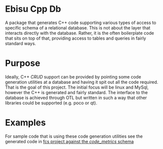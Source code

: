 # Ebisu Cpp Db

A package that generates C++ code supporting various types of access to specific schema of a relational database. This is not about the layer that interacts directly with the database. Rather, it is the often boilerplate code that sits on top of that, providing access to tables and queries in fairly standard ways.

# Purpose

Ideally, C++ *CRUD* support can be provided by pointing some code generation utilities at a database and having it spit out all the code required. That is the goal of this project. The initial focus will be linux and MySql, however the C++ is generated and fairly standard. The interface to the database is achieved through OTL but written in such a way that other libraries could be supported (e.g. poco or qt).

# Examples

For sample code that is using these code generation utilities see the generated code in [fcs project against the *code_metrics* schema](https://github.com/patefacio/fcs/tree/master/cpp/fcs/orm/code_metrics)



